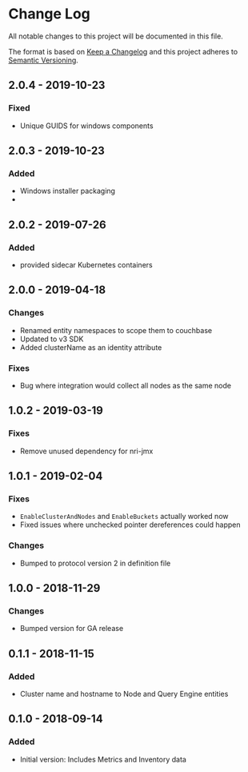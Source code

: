 # Change Log

All notable changes to this project will be documented in this file.

The format is based on [Keep a Changelog](http://keepachangelog.com/)
and this project adheres to [Semantic Versioning](http://semver.org/).

## 2.0.4 - 2019-10-23
### Fixed
- Unique GUIDS for windows components
 
## 2.0.3 - 2019-10-23
### Added
- Windows installer packaging
- 
## 2.0.2 - 2019-07-26
### Added
- provided sidecar Kubernetes containers

## 2.0.0 - 2019-04-18
### Changes
- Renamed entity namespaces to scope them to couchbase
- Updated to v3 SDK
- Added clusterName as an identity attribute
### Fixes
- Bug where integration would collect all nodes as the same node

## 1.0.2 - 2019-03-19
### Fixes
- Remove unused dependency for nri-jmx

## 1.0.1 - 2019-02-04
### Fixes
- `EnableClusterAndNodes` and `EnableBuckets` actually worked now
- Fixed issues where unchecked pointer dereferences could happen
### Changes
- Bumped to protocol version 2 in definition file

## 1.0.0 - 2018-11-29
### Changes
- Bumped version for GA release 

## 0.1.1 - 2018-11-15
### Added
- Cluster name and hostname to Node and Query Engine entities

## 0.1.0 - 2018-09-14
### Added
- Initial version: Includes Metrics and Inventory data
